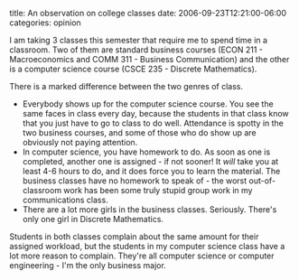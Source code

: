 title: An observation on college classes
date: 2006-09-23T12:21:00-06:00
categories: opinion

I am taking 3 classes this semester that require me to spend time in a classroom.  Two of them are standard business courses (ECON 211 - Macroeconomics and COMM 311 - Business Communication) and the other is a computer science course (CSCE 235 - Discrete Mathematics).

There is a marked difference between the two genres of class.

- Everybody shows up for the computer science course.  You see the same faces in class every day, because the students in that class know that you just have to go to class to do well.  Attendance is spotty in the two business courses, and some of those who do show up are obviously not paying attention.
- In computer science, you have homework to do.  As soon as one is completed, another one is assigned - if not sooner!  It *will* take you at least 4-6 hours to do, and it does force you to learn the material.  The business classes have no homework to speak of - the worst out-of-classroom work has been some truly stupid group work in my communications class.
- There are a lot more girls in the business classes.  Seriously.  There's only one girl in Discrete Mathematics.

Students in both classes complain about the same amount for their assigned workload, but the students in my computer science class have a lot more reason to complain.  They're all computer science or computer engineering - I'm the only business major.
